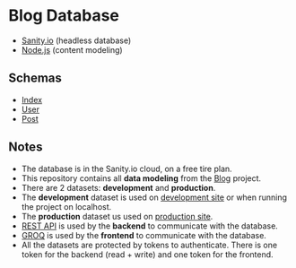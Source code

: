 # Blog Database

- [Sanity.io](https://www.sanity.io/) (headless database)
- [Node.js](https://www.sanity.io/docs/content-modelling) (content modeling)

## Schemas

- [Index](https://github.com/nandotess/blog-database/blob/main/schemas/schema.js)
- [User](https://github.com/nandotess/blog-database/blob/main/schemas/user.js)
- [Post](https://github.com/nandotess/blog-database/blob/main/schemas/post.js)

## Notes

- The database is in the Sanity.io cloud, on a free tire plan.
- This repository contains all **data modeling** from the [Blog](https://github.com/nandotess/blog) project.
- There are 2 datasets: **development** and **production**.
- The **development** dataset is used on [development site](#) or when running the project on localhost.
- The **production** dataset us used on [production site](#).
- [REST API](https://www.sanity.io/docs/http-api) is used by the **backend** to communicate with the database.
- [GROQ](https://www.sanity.io/docs/groq) is used by the **frontend** to communicate with the database.
- All the datasets are protected by tokens to authenticate. There is one token for the backend (read + write) and one token for the frontend.
